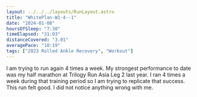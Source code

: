 ```yaml
---
layout: ../../../layouts/RunLayout.astro
title: "WhitePlan-W1-4--1"
date: "2024-01-08"
hoursOfSleep: "7:30"
timeElapsed: "31:03"
distanceCovered: "3.01"
averagePace: "10:19"
tags: ["2023 Rolled Ankle Recovery", "Workout"]
---
```


I am trying to run again 4 times a week. My strongest performance to date was my half marathon at Trilogy Run Asia Leg 2 last year. I ran 4 times a week during that training period so I am trying to replicate that success. This run felt good. I did not notice anything wrong with me.
